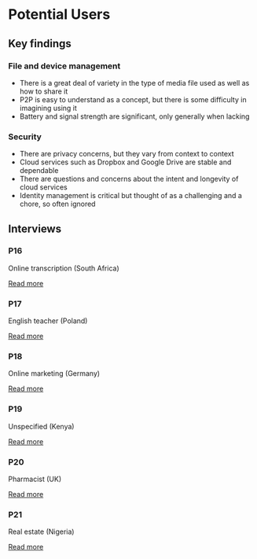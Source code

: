 # Potential Users

## Key findings

### File and device management

* There is a great deal of variety in the type of media file used as well as how to share it
* P2P is easy to understand as a concept, but there is some difficulty in imagining using it
* Battery and signal strength are significant, only generally when lacking

### Security

* There are privacy concerns, but they vary from context to context 
* Cloud services such as Dropbox and Google Drive are stable and  dependable
* There are questions and concerns about the intent and longevity of cloud services
* Identity management is critical but thought of as a challenging and a chore, so often ignored

## Interviews

### P16

Online transcription \(South Africa\)

[Read more](p16.md)

### P17

English teacher \(Poland\)

[Read more](p17.md)

### P18

Online marketing \(Germany\)

[Read more](p18.md)

### P19

Unspecified \(Kenya\)

[Read more](p19.md)

### P20

Pharmacist \(UK\)

[Read more](p20.md)

### P21

Real estate \(Nigeria\)

[Read more](p21.md)

